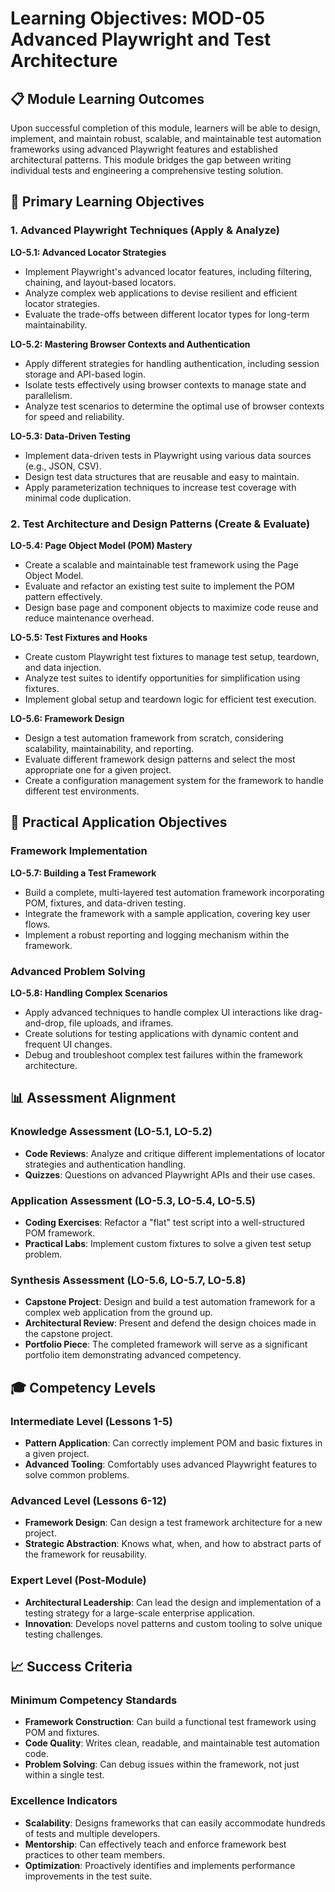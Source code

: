 # Learning Objectives: MOD-05 Advanced Playwright and Test Architecture

## 📋 Module Learning Outcomes

Upon successful completion of this module, learners will be able to design, implement, and maintain robust, scalable, and maintainable test automation frameworks using advanced Playwright features and established architectural patterns. This module bridges the gap between writing individual tests and engineering a comprehensive testing solution.

## 🎯 Primary Learning Objectives

### 1. Advanced Playwright Techniques (Apply & Analyze)

**LO-5.1: Advanced Locator Strategies**
- Implement Playwright's advanced locator features, including filtering, chaining, and layout-based locators.
- Analyze complex web applications to devise resilient and efficient locator strategies.
- Evaluate the trade-offs between different locator types for long-term maintainability.

**LO-5.2: Mastering Browser Contexts and Authentication**
- Apply different strategies for handling authentication, including session storage and API-based login.
- Isolate tests effectively using browser contexts to manage state and parallelism.
- Analyze test scenarios to determine the optimal use of browser contexts for speed and reliability.

**LO-5.3: Data-Driven Testing**
- Implement data-driven tests in Playwright using various data sources (e.g., JSON, CSV).
- Design test data structures that are reusable and easy to maintain.
- Apply parameterization techniques to increase test coverage with minimal code duplication.

### 2. Test Architecture and Design Patterns (Create & Evaluate)

**LO-5.4: Page Object Model (POM) Mastery**
- Create a scalable and maintainable test framework using the Page Object Model.
- Evaluate and refactor an existing test suite to implement the POM pattern effectively.
- Design base page and component objects to maximize code reuse and reduce maintenance overhead.

**LO-5.5: Test Fixtures and Hooks**
- Create custom Playwright test fixtures to manage test setup, teardown, and data injection.
- Analyze test suites to identify opportunities for simplification using fixtures.
- Implement global setup and teardown logic for efficient test execution.

**LO-5.6: Framework Design**
- Design a test automation framework from scratch, considering scalability, maintainability, and reporting.
- Evaluate different framework design patterns and select the most appropriate one for a given project.
- Create a configuration management system for the framework to handle different test environments.

## 🔧 Practical Application Objectives

### Framework Implementation
**LO-5.7: Building a Test Framework**
- Build a complete, multi-layered test automation framework incorporating POM, fixtures, and data-driven testing.
- Integrate the framework with a sample application, covering key user flows.
- Implement a robust reporting and logging mechanism within the framework.

### Advanced Problem Solving
**LO-5.8: Handling Complex Scenarios**
- Apply advanced techniques to handle complex UI interactions like drag-and-drop, file uploads, and iframes.
- Create solutions for testing applications with dynamic content and frequent UI changes.
- Debug and troubleshoot complex test failures within the framework architecture.

## 📊 Assessment Alignment

### Knowledge Assessment (LO-5.1, LO-5.2)
- **Code Reviews**: Analyze and critique different implementations of locator strategies and authentication handling.
- **Quizzes**: Questions on advanced Playwright APIs and their use cases.

### Application Assessment (LO-5.3, LO-5.4, LO-5.5)
- **Coding Exercises**: Refactor a "flat" test script into a well-structured POM framework.
- **Practical Labs**: Implement custom fixtures to solve a given test setup problem.

### Synthesis Assessment (LO-5.6, LO-5.7, LO-5.8)
- **Capstone Project**: Design and build a test automation framework for a complex web application from the ground up.
- **Architectural Review**: Present and defend the design choices made in the capstone project.
- **Portfolio Piece**: The completed framework will serve as a significant portfolio item demonstrating advanced competency.

## 🎓 Competency Levels

### Intermediate Level (Lessons 1-5)
- **Pattern Application**: Can correctly implement POM and basic fixtures in a given project.
- **Advanced Tooling**: Comfortably uses advanced Playwright features to solve common problems.

### Advanced Level (Lessons 6-12)
- **Framework Design**: Can design a test framework architecture for a new project.
- **Strategic Abstraction**: Knows what, when, and how to abstract parts of the framework for reusability.

### Expert Level (Post-Module)
- **Architectural Leadership**: Can lead the design and implementation of a testing strategy for a large-scale enterprise application.
- **Innovation**: Develops novel patterns and custom tooling to solve unique testing challenges.

## 📈 Success Criteria

### Minimum Competency Standards
- **Framework Construction**: Can build a functional test framework using POM and fixtures.
- **Code Quality**: Writes clean, readable, and maintainable test automation code.
- **Problem Solving**: Can debug issues within the framework, not just within a single test.

### Excellence Indicators
- **Scalability**: Designs frameworks that can easily accommodate hundreds of tests and multiple developers.
- **Mentorship**: Can effectively teach and enforce framework best practices to other team members.
- **Optimization**: Proactively identifies and implements performance improvements in the test suite.